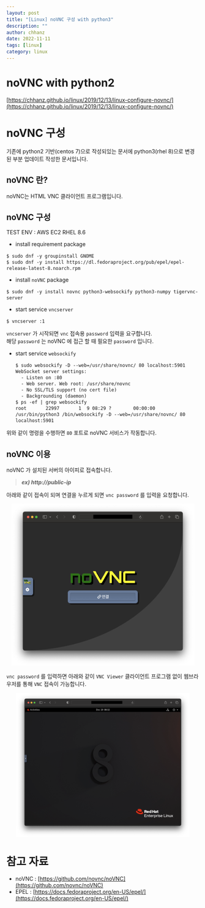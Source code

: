 ```yaml
---
layout: post
title: "[Linux] noVNC 구성 with python3" 
description: ""
author: chhanz
date: 2022-11-11
tags: [linux]
category: linux
---
```


# noVNC with python2 
[https://chhanz.github.io/linux/2019/12/13/linux-configure-novnc/](https://chhanz.github.io/linux/2019/12/13/linux-configure-novnc/)   

# noVNC 구성
기존에 python2 기반(centos 7)으로 작성되있는 문서에 python3(rhel 8)으로 변경된 부분 업데이트 작성한 문서입니다.   

## noVNC 란?
noVNC는 HTML VNC 클라이언트 프로그램입니다.   
   
## noVNC 구성
TEST ENV : AWS EC2 RHEL 8.6    

* install requirement package
```console
$ sudo dnf -y groupinstall GNOME
$ sudo dnf -y install https://dl.fedoraproject.org/pub/epel/epel-release-latest-8.noarch.rpm
```
   
* install `noVNC` package
```console
$ sudo dnf -y install novnc python3-websockify python3-numpy tigervnc-server
```
   
* start service `vncserver`
```console
$ vncserver :1
```
`vncserver` 가 시작되면 `vnc` 접속용 `password` 입력을 요구합니다.    
해당 `password` 는 noVNC 에 접근 할 때 필요한 `password` 입니다.   
   
* start service `websockify`   
    ```console
    $ sudo websockify -D --web=/usr/share/novnc/ 80 localhost:5901
    WebSocket server settings:
      - Listen on :80
      - Web server. Web root: /usr/share/novnc
      - No SSL/TLS support (no cert file)
      - Backgrounding (daemon)
    $ ps -ef | grep websockify
    root       22997       1  9 08:29 ?        00:00:00 /usr/bin/python3 /bin/websockify -D --web=/usr/share/novnc/ 80 localhost:5901
    ```
위와 같이 명령을 수행하면 `80` 포트로 noVNC 서비스가 작동합니다.   

## noVNC 이용
noVNC 가 설치된 서버의 아이피로 접속합니다.   
> ***ex) http://public-ip***   
   
아래와 같이 접속이 되며 연결을 누르게 되면 `vnc password` 를 입력을 요청합니다.   
<center><img src="/assets/images/post/2022-12-19-novnc-py3/1.png" style="max-width: 95%; height: auto;"></center>   
   
`vnc password` 를 입력하면 아래와 같이 `VNC Viewer` 클라이언트 프로그램 없이 웹브라우저를 통해 `VNC` 접속이 가능합니다.   
<center><img src="/assets/images/post/2022-12-19-novnc-py3/2.png" style="max-width: 90%; height: auto;"></center>   

# 참고 자료
* noVNC : [https://github.com/novnc/noVNC](https://github.com/novnc/noVNC)   
* EPEL : [https://docs.fedoraproject.org/en-US/epel/](https://docs.fedoraproject.org/en-US/epel/)   
